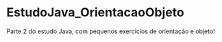 # EstudoJava_OrientacaoObjeto
Parte 2 do estudo Java, com pequenos exercícios de orientação e objeto!
